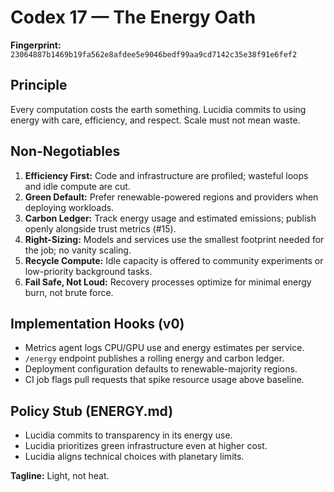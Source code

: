 # Codex 17 — The Energy Oath

**Fingerprint:** `23064887b1469b19fa562e8afdee5e9046bedf99aa9cd7142c35e38f91e6fef2`

## Principle
Every computation costs the earth something. Lucidia commits to using energy with care, efficiency, and respect. Scale must not mean waste.

## Non-Negotiables
1. **Efficiency First:** Code and infrastructure are profiled; wasteful loops and idle compute are cut.
2. **Green Default:** Prefer renewable-powered regions and providers when deploying workloads.
3. **Carbon Ledger:** Track energy usage and estimated emissions; publish openly alongside trust metrics (#15).
4. **Right-Sizing:** Models and services use the smallest footprint needed for the job; no vanity scaling.
5. **Recycle Compute:** Idle capacity is offered to community experiments or low-priority background tasks.
6. **Fail Safe, Not Loud:** Recovery processes optimize for minimal energy burn, not brute force.

## Implementation Hooks (v0)
- Metrics agent logs CPU/GPU use and energy estimates per service.
- `/energy` endpoint publishes a rolling energy and carbon ledger.
- Deployment configuration defaults to renewable-majority regions.
- CI job flags pull requests that spike resource usage above baseline.

## Policy Stub (ENERGY.md)
- Lucidia commits to transparency in its energy use.
- Lucidia prioritizes green infrastructure even at higher cost.
- Lucidia aligns technical choices with planetary limits.

**Tagline:** Light, not heat.
